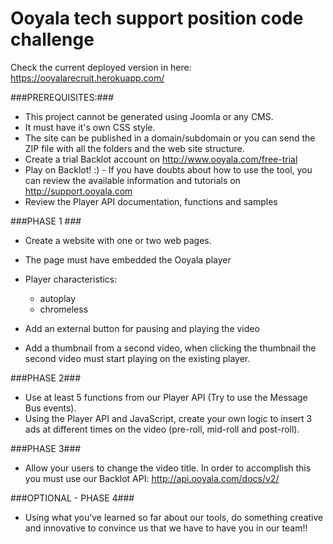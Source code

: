 # Ooyala tech support position code challenge

Check the current deployed version in here: https://ooyalarecruit.herokuapp.com/

###PREREQUISITES:###

* This project cannot be generated using Joomla or any CMS.
* It must have it's own CSS style.
* The site can be published in a domain/subdomain or you can send the ZIP file with all the folders and the web site structure.
* Create a trial Backlot account on http://www.ooyala.com/free-trial
* Play on Backlot! :) - If you have doubts about how to use the tool, you can review the available information and tutorials on http://support.ooyala.com
* Review the Player API documentation, functions and samples

###PHASE 1  ###
* Create a website with one or two web pages.
* The page must have embedded the Ooyala player

* Player characteristics:
  * autoplay
  * chromeless

* Add an external button for pausing and playing the video
* Add a thumbnail from a second video, when clicking the thumbnail the second video must start playing on the existing player.

###PHASE 2###
* Use at least 5 functions from our Player API (Try to use the Message Bus events).
* Using the Player API and JavaScript, create your own logic to insert 3 ads at different times on the video (pre-roll, mid-roll and post-roll).

###PHASE 3###
* Allow your users to change the video title. In order to accomplish this you must use our Backlot API: http://api.ooyala.com/docs/v2/

###OPTIONAL - PHASE 4###
* Using what you’ve learned so far about our tools, do something creative and innovative to convince us that we have to have you in our team!!
